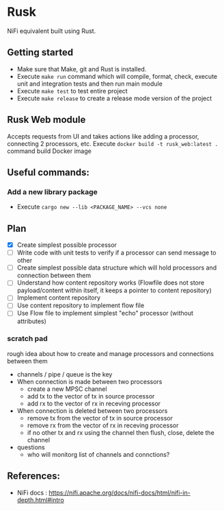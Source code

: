 # Rusk
NiFi equivalent built using Rust.

## Getting started
- Make sure that Make, git and Rust is installed.
- Execute `make run` command which will compile, format, check, execute unit and integration tests and then run main module
- Execute `make test` to test entire project
- Execute `make release` to create a release mode version of the project 

## Rusk Web module
Accepts requests from UI and takes actions like adding a processor, connecting 2 processors, etc.
Execute `docker build -t rusk_web:latest .` command build Docker image

## Useful commands:
### Add a new library package
- Execute `cargo new --lib <PACKAGE_NAME> --vcs none`

## Plan
- [x] Create simplest possible processor
- [ ] Write code with unit tests to verify if a processor can send message to other
- [ ] Create simplest possible data structure which will hold processors and connection between them
- [ ] Understand how content repository works (Flowfile does not store payload/content within itself, it keeps a pointer to content repository)
- [ ] Implement content repository
- [ ] Use content repository to implement flow file
- [ ] Use Flow file to implement simplest "echo" processor (without attributes)

### scratch pad
rough idea about how to create and manage processors and connections between them
- channels / pipe / queue is the key
- When connection is made between two processors
    - create a new MPSC channel
    - add tx to the vector of tx in source processor
    - add rx to the vector of rx in receving processor
- When connection is deleted between two processors
    - remove tx from the vector of tx in source processor
    - remove rx from the vector of rx in receving processor
    - if no other tx and rx using the channel then flush, close, delete the channel
- questions
    - who will monitorg list of channels and connctions?

## References:
- NiFi docs : https://nifi.apache.org/docs/nifi-docs/html/nifi-in-depth.html#intro
